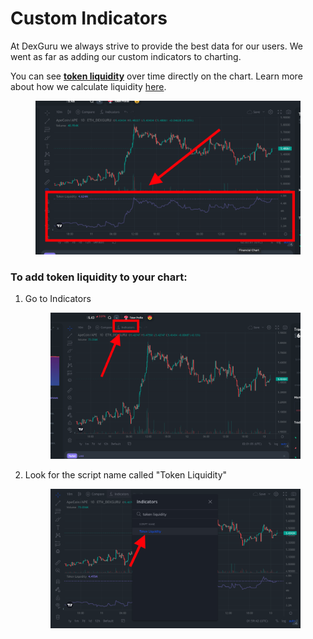 # Custom Indicators

At DexGuru we always strive to provide the best data for our users. We went as far as adding our custom indicators to charting.&#x20;

You can see [**token liquidity**](../token-liquidity.md) over time directly on the chart. Learn more about how we calculate liquidity [here](../token-liquidity.md).&#x20;

<figure><img src="../../../.gitbook/assets/Screen Shot 2022-09-12 at 7.03.01 PM (1).png" alt=""><figcaption></figcaption></figure>

### To add token liquidity to your chart:&#x20;

1.  Go to Indicators&#x20;

    <figure><img src="../../../.gitbook/assets/Screen Shot 2022-09-12 at 7.01.06 PM (1).png" alt=""><figcaption></figcaption></figure>
2.  Look for the script name called "Token Liquidity" &#x20;

    <figure><img src="../../../.gitbook/assets/Screen Shot 2022-09-12 at 6.59.42 PM.png" alt=""><figcaption></figcaption></figure>
